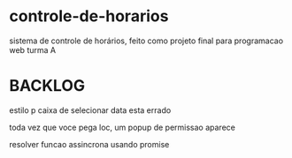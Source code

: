 # controle-de-horarios

sistema de controle de horários, feito como projeto final para programacao web turma A

# BACKLOG

estilo p caixa de selecionar data esta errado

toda vez que voce pega loc, um popup de permissao aparece

resolver funcao assincrona usando promise